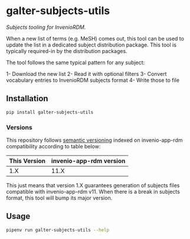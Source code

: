 # galter-subjects-utils

*Subjects tooling for InvenioRDM.*

When a new list of terms (e.g. MeSH) comes out, this tool can be used to update the list in a dedicated subject distribution package.
This tool is typically required-in by the distribution packages.

The tool follows the same typical pattern for any subject:

1- Download the new list
2- Read it with optional filters
3- Convert vocabulary entries to InvenioRDM subjects format
4- Write those to file

## Installation

```bash
pip install galter-subjects-utils
```

### Versions

This repository follows [semantic versioning](https://calver.org/) indexed on invenio-app-rdm compatibility according to table below:

| This Version | invenio-app-rdm version |
| ------------ | ----------------------- |
| 1.X          | 11.X                    |

This just means that version 1.X guarantees generation of subjects files compatible with invenio-app-rdm v11. When there is a break in subjects format, this tool will bump its major version.

## Usage

```bash
pipenv run galter-subjects-utils --help
```
